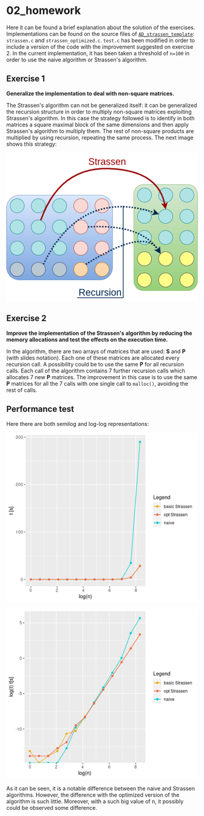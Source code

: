 # 02_homework

Here it can be found a brief explanation about the solution of the exercises. Implementations can be found on the source files of [`AD_strassen_template`](AD_strassen_template): `strassen.c` and `strassen_optimized.c`. `test.c` has been modified in order to include a version of the code with the improvement suggested on exercise 2. In the current implementation, it has been taken a threshold of `n=100` in order to use the naive algorithm or Strassen's algorithm.

## Exercise 1

**Generalize the implementation to deal with non-square matrices.**

The Strassen's algorithm can not be generalized itself: it can be generalized the recursion structure in order to multiply non-square matrices exploiting Strassen's algorithm. In this case the strategy followed is to identify in both matrices a square maximal block of the same dimensions and then apply Strassen's algorithm to multiply them. The rest of non-square products are multiplied by using recursion, repeating the same process. The next image shows this strategy:

![Strassen_generalized](./Strassen_generalized.png)

## Exercise 2

**Improve the implementation of the Strassen's algorithm by reducing the memory allocations and test the effects on the execution time.**

In the algorithm, there are two arrays of matrices that are used: **S** and **P** (with slides notation). Each one of these matrices are allocated every recursion call. A possibility could be to use the same **P** for all recursion calls. Each call of the algorithm contains 7 further recursion calls which allocates 7 new **P** matrices. The improvement in this case is to use the same **P** matrices for all the 7 calls with one single call to `malloc()`, avoiding the rest of calls.

## Performance test

Here there are both semilog and log-log representations:



![semilog](./semilog.png)

![loglog](./loglog.png)

As it can be seen, it is a notable difference between the naive and Strassen algorithms. However, the difference with the optimized version of the algorithm is such little. Moreover, with a such big value of n, it possibly could be observed some difference. 